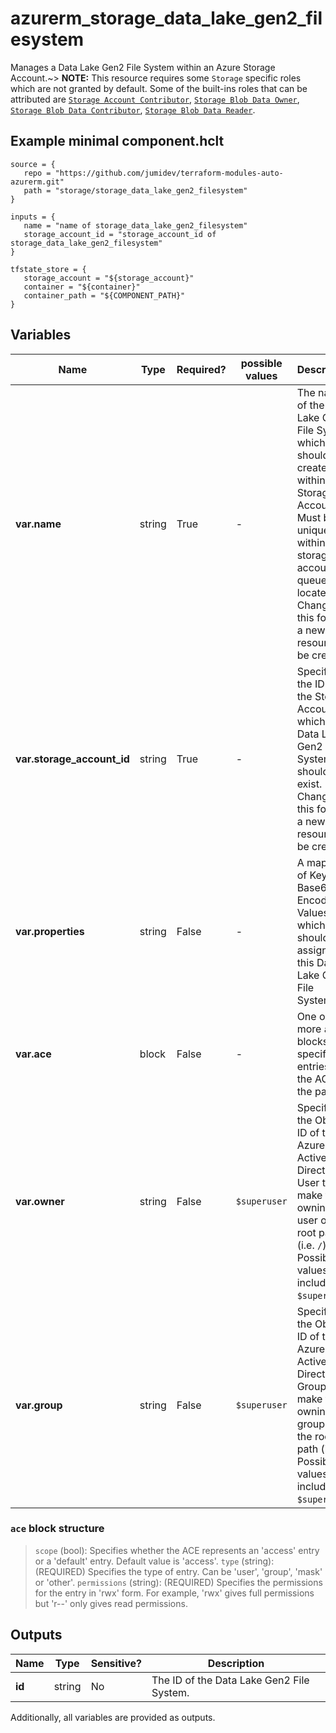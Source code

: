 # azurerm_storage_data_lake_gen2_filesystem

Manages a Data Lake Gen2 File System within an Azure Storage Account.~> **NOTE:** This resource requires some `Storage` specific roles which are not granted by default. Some of the built-ins roles that can be attributed are [`Storage Account Contributor`](https://docs.microsoft.com/azure/role-based-access-control/built-in-roles#storage-account-contributor), [`Storage Blob Data Owner`](https://docs.microsoft.com/azure/role-based-access-control/built-in-roles#storage-blob-data-owner), [`Storage Blob Data Contributor`](https://docs.microsoft.com/azure/role-based-access-control/built-in-roles#storage-blob-data-contributor), [`Storage Blob Data Reader`](https://docs.microsoft.com/azure/role-based-access-control/built-in-roles#storage-blob-data-reader).

## Example minimal component.hclt

```hcl
source = {
   repo = "https://github.com/jumidev/terraform-modules-auto-azurerm.git" 
   path = "storage/storage_data_lake_gen2_filesystem" 
}

inputs = {
   name = "name of storage_data_lake_gen2_filesystem" 
   storage_account_id = "storage_account_id of storage_data_lake_gen2_filesystem" 
}

tfstate_store = {
   storage_account = "${storage_account}" 
   container = "${container}" 
   container_path = "${COMPONENT_PATH}" 
}

```

## Variables

| Name | Type | Required? |  possible values |  Description |
| ---- | ---- | --------- |  ----------- | ----------- |
| **var.name** | string | True | -  |  The name of the Data Lake Gen2 File System which should be created within the Storage Account. Must be unique within the storage account the queue is located. Changing this forces a new resource to be created. | 
| **var.storage_account_id** | string | True | -  |  Specifies the ID of the Storage Account in which the Data Lake Gen2 File System should exist. Changing this forces a new resource to be created. | 
| **var.properties** | string | False | -  |  A mapping of Key to Base64-Encoded Values which should be assigned to this Data Lake Gen2 File System. | 
| **var.ace** | block | False | -  |  One or more `ace` blocks to specify the entries for the ACL for the path. | 
| **var.owner** | string | False | `$superuser`  |  Specifies the Object ID of the Azure Active Directory User to make the owning user of the root path (i.e. `/`). Possible values also include `$superuser`. | 
| **var.group** | string | False | `$superuser`  |  Specifies the Object ID of the Azure Active Directory Group to make the owning group of the root path (i.e. `/`). Possible values also include `$superuser`. | 

### `ace` block structure

>`scope` (bool): Specifies whether the ACE represents an 'access' entry or a 'default' entry. Default value is 'access'.
>`type` (string): (REQUIRED) Specifies the type of entry. Can be 'user', 'group', 'mask' or 'other'.
>`permissions` (string): (REQUIRED) Specifies the permissions for the entry in 'rwx' form. For example, 'rwx' gives full permissions but 'r--' only gives read permissions.



## Outputs

| Name | Type | Sensitive? | Description |
| ---- | ---- | --------- | --------- |
| **id** | string | No  | The ID of the Data Lake Gen2 File System. | 

Additionally, all variables are provided as outputs.
